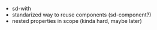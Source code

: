 - sd-with
- standarized way to reuse components (sd-component?)
- nested properties in scope (kinda hard, maybe later)